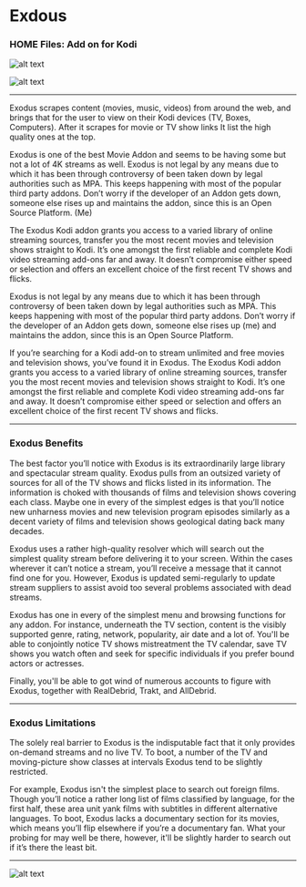 # Exdous
### HOME Files: Add on for Kodi
![alt text](https://github.com/PiSaucer/exdous/blob/master/icon.png)

![alt text](https://github.com/PiSaucer/exdous/blob/master/screenshot-01.jpg)

*** 

Exodus scrapes content (movies, music, videos) from around the web, and brings that for the user to view on their Kodi devices (TV, Boxes, Computers). After it scrapes for movie or TV show links It list the high quality ones at the top.

Exodus is one of the best Movie Addon and seems to be having some but not a lot of 4K streams as well.
Exodus is not legal by any means due to which it has been through controversy of been taken down by legal authorities such as MPA. This keeps happening with most of the popular third party addons. Don’t worry if the developer of an Addon gets down, someone else rises up and maintains the addon, since this is an Open Source Platform. (Me)

The Exodus Kodi addon grants you access to a varied library of online streaming sources, transfer you the most recent movies and television shows straight to Kodi. It’s one amongst the first reliable and complete Kodi video streaming add-ons far and away. It doesn’t compromise either speed or selection and offers an excellent choice of the first recent TV shows and flicks.

Exodus is not legal by any means due to which it has been through controversy of been taken down by legal authorities such as MPA. This keeps happening with most of the popular third party addons. Don’t worry if the developer of an Addon gets down, someone else rises up (me) and maintains the addon, since this is an Open Source Platform.

If you’re searching for a Kodi add-on to stream unlimited and free movies and television shows, you’ve found it in Exodus. The Exodus Kodi addon grants you access to a varied library of online streaming sources, transfer you the most recent movies and television shows straight to Kodi. It’s one amongst the first reliable and complete Kodi video streaming add-ons far and away. It doesn’t compromise either speed or selection and offers an excellent choice of the first recent TV shows and flicks.

***
### Exodus Benefits

The best factor you’ll notice with Exodus is its extraordinarily large library and spectacular stream quality. Exodus pulls from an outsized variety of sources for all of the TV shows and flicks listed in its information. The information is choked with thousands of films and television shows covering each class. Maybe one in every of the simplest edges is that you’ll notice new unharness movies and new television program episodes similarly as a decent variety of films and television shows geological dating back many decades.

Exodus uses a rather high-quality resolver which will search out the simplest quality stream before delivering it to your screen. Within the cases wherever it can’t notice a stream, you’ll receive a message that it cannot find one for you. However, Exodus is updated semi-regularly to update stream suppliers to assist avoid too several problems associated with dead streams.

Exodus has one in every of the simplest menu and browsing functions for any addon. For instance, underneath the TV section, content is the visibly supported genre, rating, network, popularity, air date and a lot of. You'll be able to conjointly notice TV shows mistreatment the TV calendar, save TV shows you watch often and seek for specific individuals if you prefer bound actors or actresses.

Finally, you'll be able to got wind of numerous accounts to figure with Exodus, together with RealDebrid, Trakt, and AllDebrid.

***
### Exodus Limitations

The solely real barrier to Exodus is the indisputable fact that it only provides on-demand streams and no live TV. To boot, a number of the TV and moving-picture show classes at intervals Exodus tend to be slightly restricted.

For example, Exodus isn't the simplest place to search out foreign films. Though you’ll notice a rather long list of films classified by language, for the first half, these area unit yank films with subtitles in different alternative languages. To boot, Exodus lacks a documentary section for its movies, which means you’ll flip elsewhere if you’re a documentary fan. What your probing for may well be there, however, it'll be slightly harder to search out if it’s there the least bit.

***
![alt text](https://github.com/PiSaucer/exdous/blob/master/fanart.jpg)
